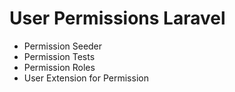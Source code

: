 # User Permissions Laravel

- Permission Seeder
- Permission Tests
- Permission Roles
- User Extension for Permission
